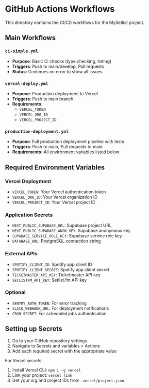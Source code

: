 # GitHub Actions Workflows

This directory contains the CI/CD workflows for the MySetlist project.

## Main Workflows

### `ci-simple.yml`

- **Purpose**: Basic CI checks (type checking, linting)
- **Triggers**: Push to main/develop, Pull requests
- **Status**: Continues on error to show all issues

### `vercel-deploy.yml`

- **Purpose**: Production deployment to Vercel
- **Triggers**: Push to main branch
- **Requirements**:
  - `VERCEL_TOKEN`
  - `VERCEL_ORG_ID`
  - `VERCEL_PROJECT_ID`

### `production-deployment.yml`

- **Purpose**: Full production deployment pipeline with tests
- **Triggers**: Push to main, Pull requests to main
- **Requirements**: All environment variables listed below

## Required Environment Variables

### Vercel Deployment

- `VERCEL_TOKEN`: Your Vercel authentication token
- `VERCEL_ORG_ID`: Your Vercel organization ID
- `VERCEL_PROJECT_ID`: Your Vercel project ID

### Application Secrets

- `NEXT_PUBLIC_SUPABASE_URL`: Supabase project URL
- `NEXT_PUBLIC_SUPABASE_ANON_KEY`: Supabase anonymous key
- `SUPABASE_SERVICE_ROLE_KEY`: Supabase service role key
- `DATABASE_URL`: PostgreSQL connection string

### External APIs

- `SPOTIFY_CLIENT_ID`: Spotify app client ID
- `SPOTIFY_CLIENT_SECRET`: Spotify app client secret
- `TICKETMASTER_API_KEY`: Ticketmaster API key
- `SETLISTFM_API_KEY`: Setlist.fm API key

### Optional

- `SENTRY_AUTH_TOKEN`: For error tracking
- `SLACK_WEBHOOK_URL`: For deployment notifications
- `CRON_SECRET`: For scheduled jobs authentication

## Setting up Secrets

1. Go to your GitHub repository settings
2. Navigate to Secrets and variables > Actions
3. Add each required secret with the appropriate value

For Vercel secrets:

1. Install Vercel CLI: `npm i -g vercel`
2. Link your project: `vercel link`
3. Get your org and project IDs from `.vercel/project.json`
